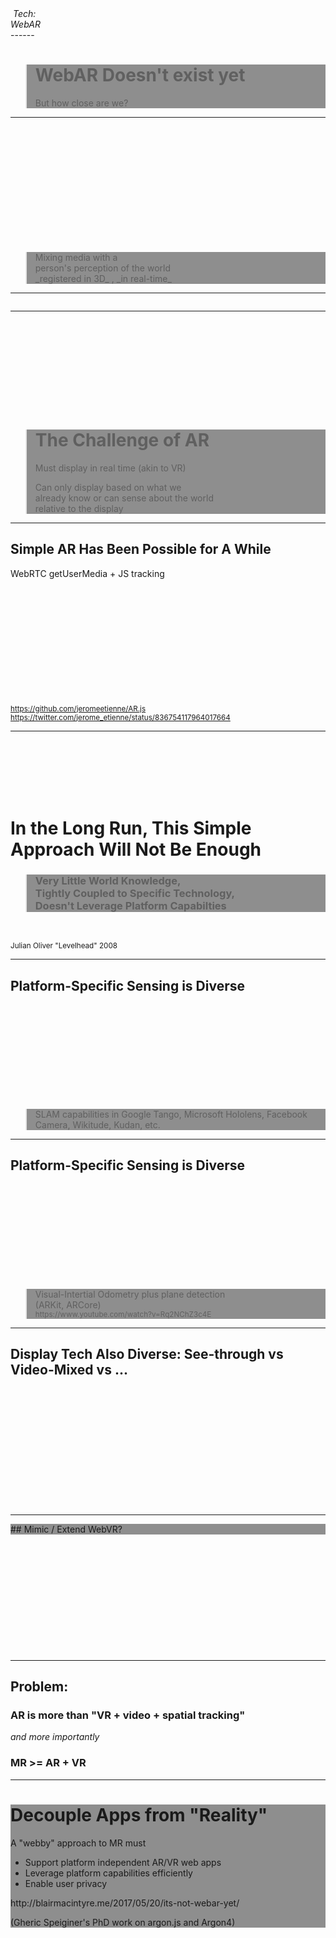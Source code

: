 <!-- .slide: data-background="resources/textures/background-radial.jpeg" -->

<div class="captioned-image-row">
  <div>
    <img class="plain" data-src="resources/textures/arShadows-circ.png">
    <i>Tech:<br> WebAR</i>
  </div>
</div>
------
<!-- .slide: data-background="resources/textures/khronos-pic.jpg" -->
<blockquote style="background: rgba(32, 32, 32, 0.5);">

<h1>  WebAR Doesn't exist yet</h1>
But how close are we?
</blockquote>

------
<!-- .slide: data-background-video="resources/videos/shadow-movie4-720p.mov" -->

<br>
<br>
<br>
<br>
<br>
<br>
<br>
<br>
<br>
<br>
<br>
<blockquote style="background: rgba(32, 32, 32, 0.5);">
    Mixing media with a <br>
    person's perception of the world<br>
    <span class="green">_registered in 3D_</span>
    <span class="green">, _in real-time_</span>
</blockquote>

------

<!-- .slide: data-background="resources/textures/background-radial.jpeg" -->

<div class="image-row">
  <div><img class="plain" data-src="resources/textures/ardisplay-hololens-circ.png"></div>
  <div><img class="plain" data-src="resources/textures/ardisplay-daqri-circ.png"></div>
  <div><img class="plain" data-src="resources/textures/ardisplay-odg-circ.png"></div>
  <div><img class="plain" data-src="resources/textures/ardisplay-meta-circ.png"></div>
</div>
<div class="image-row">
  <div><img class="plain" data-src="resources/textures/ardisplay-vuzix-circ.png"></div>
  <div><img class="plain" data-src="resources/textures/lenovo-phab2-lowes-circ.png"></div>
  <div><img class="plain" data-src="resources/textures/iphone7plus-circ.png"></div>
  <div><img class="plain" data-src="resources/textures/ardisplay-magicleap-circ.png"></div>

<!-- NOTES -->

------

<!-- .slide: data-background-video="resources/videos/ARhrrrr-short.mov" -->

<br>
<br>
<br>
<br>
<br>
<br>
<br>
<br>
<blockquote style="background: rgba(32, 32, 32, 0.5);">
<h1>The Challenge of AR</h1>
<p>Must display in <span class="green">real time</span> (akin to VR)</p>
<p>Can only  <span class="green">display</span> based on what we <br>
already <span class="green">know</span> or can <span class="green">sense</span> 
about the world <br><span class="green"> relative to </SPAN> the display</p>
</blockquote>

------

<!-- .slide: data-background-video="resources/videos/arjs-hole.mp4" -->

<h2>Simple AR Has Been Possible for A While</h2>
<p>WebRTC <span class="green">getUserMedia</span> + JS tracking</p><br>
<br>
<br><br>
<br>

<br>
<br>
<br>
<br>
<br>
<br>
<small><a href="https://github.com/jeromeetienne/AR.js">https://github.com/jeromeetienne/AR.js</a><br>
<a href="https://twitter.com/jerome_etienne/status/836754117964017664">https://twitter.com/jerome_etienne/status/836754117964017664</a></small>

------

<!-- .slide: data-background="resources/textures/levelhead.png" -->

<br>
<br>
<br>
<br>
<br>
<h1>In the Long Run, This Simple Approach Will Not Be Enough</h1>
<blockquote style="background: rgba(32, 32, 32, 0.5);">
    <span><h3>Very Little World Knowledge,<br>
    Tightly Coupled to Specific Technology,<br>
    Doesn't Leverage Platform Capabilties</h3></span>
</blockquote>

<br>
<p><small>Julian Oliver "Levelhead" 2008</small></p>

    
------

<!-- .slide: data-background-video="resources/videos/tango-cat-trim.m4v" data-transition="slide-in none-out" -->

<h2>Platform-Specific Sensing is Diverse</h2>
<br>
<br>
<br>
<br>
<br>
<br>
<br>
<br>
<br>
<blockquote style="background: rgba(32, 32, 32, 0.5);">
    <span>SLAM capabilities in Google Tango, Microsoft Hololens, Facebook Camera, Wikitude, Kudan, etc.
    </span>
</blockquote>

------

<!-- .slide: data-background-video="resources/videos/ARKit BB-8 Test.mp4" data-transition="none-in slide-out" -->

<h2>Platform-Specific Sensing is Diverse</h2>
<br>
<br>
<br>
<br>
<br>
<br>
<br>
<br>
<br>
<blockquote style="background: rgba(32, 32, 32, 0.5);">
    <span>Visual-Intertial Odometry plus plane detection<br> (ARKit, ARCore) <br> <small>https://www.youtube.com/watch?v=Rq2NChZ3c4E</small>
    </span>
</blockquote>

------

<!-- .slide: data-background-video="resources/videos/hololens-trim-noaudio.mp4" -->

<h2>Display Tech Also Diverse: See-through vs Video-Mixed vs ...</h2>
<br>
<br>
<br>
<br>
<br>
<br>
<br>
<br>
<br>
<br>
<br>

------

<!-- .slide: data-background="resources/textures/background-radial.jpeg" -->

<div style="background: rgba(32, 32, 32, 0.5);">
## Mimic / Extend WebVR? 
</div>
<br>
<br>
<br>
<br>
<br>
<br>
<br>
<br>
<br>
<br>
<br>
<!-- .slide: data-background="resources/textures/sketch-webvr-arch-orig.png" -->

------

<!-- .slide: data-background="resources/textures/background-radial.jpeg" -->

## Problem: 
### AR is more than "VR + video + spatial tracking"
_and more importantly_
### MR >= AR + VR

------

<!-- .slide: data-background="resources/textures/home-HoloLens-crop.jpg" -->

<div style="background: rgba(32, 32, 32, 0.5);">

<h1>Decouple Apps from "Reality"</h1>

<p>A "webby" approach to MR must</p>

<ul>
<li> Support platform independent AR/VR web apps</li>
<li> Leverage platform capabilities efficiently</li>
<li> Enable user privacy</li>
</ul>

<p>http://blairmacintyre.me/2017/05/20/its-not-webar-yet/</p>
<p>(Gheric Speiginer's PhD work on argon.js and Argon4)</p>

</div>
